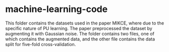 # machine-learning-code
This folder contains the datasets used in the paper MIKCE, where due to the specific nature of PU learning. The paper preprocessed the dataset by augmenting it with Gaussian noise. The folder contains two files, one of which contains the augmented data, and the other file contains the data split for five-fold cross-validation.

